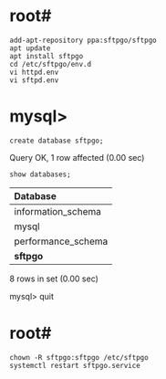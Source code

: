 ##
# root#
    add-apt-repository ppa:sftpgo/sftpgo
    apt update
    apt install sftpgo
    cd /etc/sftpgo/env.d
    vi httpd.env
    vi sftpd.env
##
# mysql>
    create database sftpgo;
Query OK, 1 row affected (0.00 sec)

    show databases;

| Database           |
|:-------------------|
| information_schema |
| mysql              |
| performance_schema |
| __sftpgo__         |
8 rows in set (0.00 sec)

mysql> quit
##
# root#
    chown -R sftpgo:sftpgo /etc/sftpgo
    systemctl restart sftpgo.service
